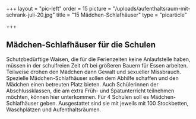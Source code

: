 +++
layout = "pic-left"
order = 15
picture = "/uploads/aufenthaltsraum-mit-schrank-juli-20.jpg"
title = "15 Mädchen-Schlafhäuser"
type = "picarticle"

+++
## Mädchen-Schlafhäuser für die Schulen

Schutzbedürftige Waisen, die für die Ferienzeiten keine Anlaufstelle haben, müssen in der schulfreien Zeit oft bei größeren Bauern für Essen arbeiten. Teilweise drohen den Mädchen dann Gewalt und sexueller Missbrauch. Spezielle Mädchen-Schlafhäuser sollen dem Abhilfe schaffen und den Mädchen einen betreuten Platz bieten. Auch Schülerinnen der Abschlussklassen, die am extra Früh- und Spätunterricht teilnehmen möchten, können hier unterkommen. Für 4 Schulen soll es Mädchen-Schlafhäuser geben. Ausgestattet sind sie mit jeweils mit 100 Stockbetten, Waschplätzen und Aufenthaltsräumen.